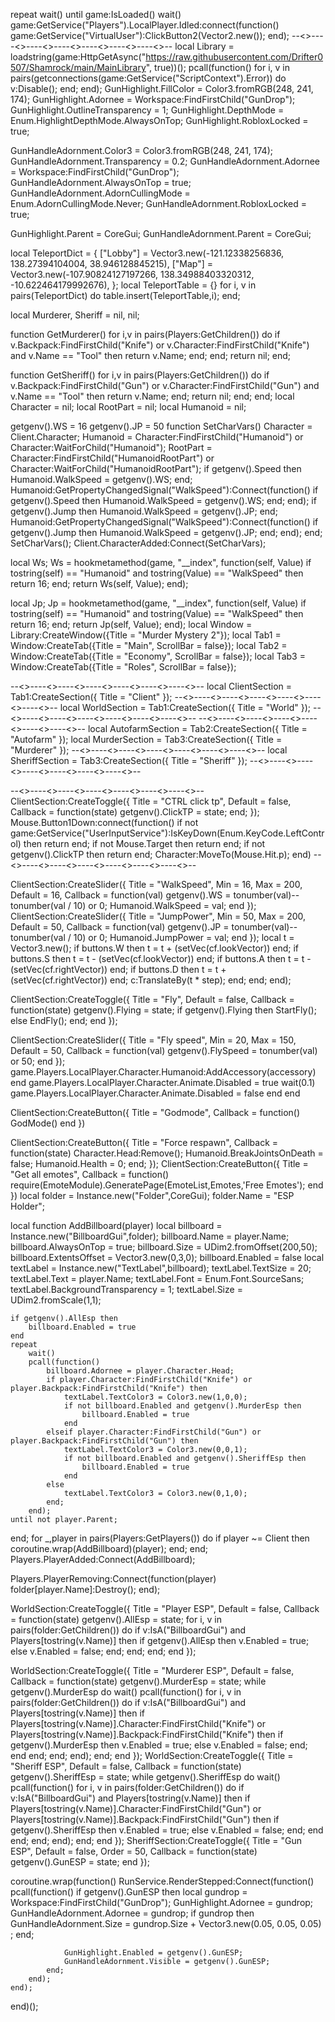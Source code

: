 repeat wait() until game:IsLoaded() wait()
    game:GetService("Players").LocalPlayer.Idled:connect(function()
    game:GetService("VirtualUser"):ClickButton2(Vector2.new());
end);
--<>----<>----<>----<>----<>----<>----<>--
local Library = loadstring(game:HttpGetAsync("https://raw.githubusercontent.com/Drifter0507/Shamrock/main/MainLibrary", true))();
pcall(function()
    for i, v in pairs(getconnections(game:GetService("ScriptContext").Error)) do
        v:Disable();
    end;
end);
GunHighlight.FillColor = Color3.fromRGB(248, 241, 174);
GunHighlight.Adornee = Workspace:FindFirstChild("GunDrop");
GunHighlight.OutlineTransparency = 1;
GunHighlight.DepthMode = Enum.HighlightDepthMode.AlwaysOnTop;
GunHighlight.RobloxLocked = true;

GunHandleAdornment.Color3 = Color3.fromRGB(248, 241, 174);
GunHandleAdornment.Transparency = 0.2;
GunHandleAdornment.Adornee = Workspace:FindFirstChild("GunDrop");
GunHandleAdornment.AlwaysOnTop = true;
GunHandleAdornment.AdornCullingMode = Enum.AdornCullingMode.Never;
GunHandleAdornment.RobloxLocked = true;

GunHighlight.Parent = CoreGui;
GunHandleAdornment.Parent = CoreGui;

local TeleportDict = {
    ["Lobby"] = Vector3.new(-121.12338256836, 138.27394104004, 38.946128845215),
    ["Map"] = Vector3.new(-107.90824127197266, 138.34988403320312, -10.622464179992676),
};
local TeleportTable = {}
for i, v in pairs(TeleportDict) do
    table.insert(TeleportTable,i);
end;

local Murderer, Sheriff = nil, nil;

function GetMurderer()
    for i,v in pairs(Players:GetChildren()) do 
        if v.Backpack:FindFirstChild("Knife") or v.Character:FindFirstChild("Knife") and v.Name == "Tool" then
            return v.Name;
        end;
    end;
    return nil;
end;

function GetSheriff()
    for i,v in pairs(Players:GetChildren()) do 
        if v.Backpack:FindFirstChild("Gun") or v.Character:FindFirstChild("Gun") and v.Name == "Tool" then
            return v.Name;
        end;
        return nil;
    end;
end;
local Character = nil;
local RootPart = nil;
local Humanoid = nil;

getgenv().WS = 16
getgenv().JP = 50
function SetCharVars()
	Character = Client.Character;
	Humanoid = Character:FindFirstChild("Humanoid") or Character:WaitForChild("Humanoid");
	RootPart = Character:FindFirstChild("HumanoidRootPart") or Character:WaitForChild("HumanoidRootPart");
	if getgenv().Speed then
		Humanoid.WalkSpeed = getgenv().WS;
	end;
	Humanoid:GetPropertyChangedSignal("WalkSpeed"):Connect(function()
		if getgenv().Speed then
			Humanoid.WalkSpeed = getgenv().WS;
		end;
	end);
    if getgenv().Jump then
		Humanoid.WalkSpeed = getgenv().JP;
	end;
	Humanoid:GetPropertyChangedSignal("WalkSpeed"):Connect(function()
		if getgenv().Jump then
			Humanoid.WalkSpeed = getgenv().JP;
		end;
	end);
end;
SetCharVars();
Client.CharacterAdded:Connect(SetCharVars);

local Ws;
Ws = hookmetamethod(game, "__index", function(self, Value)
    if tostring(self) == "Humanoid" and tostring(Value) == "WalkSpeed" then
        return 16;
    end;
    return Ws(self, Value);
end);

local Jp;
Jp = hookmetamethod(game, "__index", function(self, Value)
    if tostring(self) == "Humanoid" and tostring(Value) == "WalkSpeed" then
        return 16;
    end;
    return Jp(self, Value);
end);
local Window = Library:CreateWindow({Title = "Murder Mystery 2"});
local Tab1 = Window:CreateTab({Title = "Main", ScrollBar = false});
local Tab2 = Window:CreateTab({Title = "Economy", ScrollBar = false});
local Tab3 = Window:CreateTab({Title = "Roles", ScrollBar = false});

--<>----<>----<>----<>----<>----<>----<>--
local ClientSection = Tab1:CreateSection({
	Title = "Client"
});
--<>----<>----<>----<>----<>----<>----<>--
local WorldSection = Tab1:CreateSection({
	Title = "World"
});
--<>----<>----<>----<>----<>----<>----<>--
--<>----<>----<>----<>----<>----<>----<>--
local AutofarmSection = Tab2:CreateSection({
	Title = "Autofarm"
});
local MurderSection = Tab3:CreateSection({
	Title = "Murderer"
});
--<>----<>----<>----<>----<>----<>----<>--
local SheriffSection = Tab3:CreateSection({
	Title = "Sheriff"
});
--<>----<>----<>----<>----<>----<>----<>--

--<>----<>----<>----<>----<>----<>----<>--
ClientSection:CreateToggle({
	Title = "CTRL click tp",
	Default = false,
	Callback = function(state)
        getgenv().ClickTP = state;
	end;
});
Mouse.Button1Down:connect(function()
    if not game:GetService("UserInputService"):IsKeyDown(Enum.KeyCode.LeftControl) then return end;
    if not Mouse.Target then return end;
    if not getgenv().ClickTP then return end;
    Character:MoveTo(Mouse.Hit.p);
end)
--<>----<>----<>----<>----<>----<>----<>--

ClientSection:CreateSlider({
	Title = "WalkSpeed",
	Min = 16,
	Max = 200,
	Default = 16,
	Callback = function(val)
		getgenv().WS = tonumber(val)--tonumber(val / 10) or 0;
        Humanoid.WalkSpeed = val;
    end
});
ClientSection:CreateSlider({
	Title = "JumpPower",
	Min = 50,
	Max = 200,
	Default = 50,
	Callback = function(val)
		getgenv().JP = tonumber(val)--tonumber(val / 10) or 0;
        Humanoid.JumpPower = val;
    end
});
            local t = Vector3.new();
            if buttons.W then t = t + (setVec(cf.lookVector)) end;
            if buttons.S then t = t - (setVec(cf.lookVector)) end;
            if buttons.A then t = t - (setVec(cf.rightVector)) end;
            if buttons.D then t = t + (setVec(cf.rightVector)) end;
            c:TranslateBy(t * step);
        end;
    end;
end);

ClientSection:CreateToggle({
	Title = "Fly",
	Default = false,
	Callback = function(state)
        getgenv().Flying = state;
        if getgenv().Flying then
            StartFly();
        else
            EndFly();
        end;
	end
});

ClientSection:CreateSlider({
	Title = "Fly speed",
	Min = 20,
	Max = 150,
	Default = 50,
	Callback = function(val)
        getgenv().FlySpeed = tonumber(val) or 50;
    end
});
            game.Players.LocalPlayer.Character.Humanoid:AddAccessory(accessory)
        end
        game.Players.LocalPlayer.Character.Animate.Disabled = true
        wait(0.1)
        game.Players.LocalPlayer.Character.Animate.Disabled = false
    end
end


ClientSection:CreateButton({
    Title = "Godmode",
    Callback = function()
        GodMode()
    end
})

ClientSection:CreateButton({
	Title = "Force respawn",
	Callback = function(state)
		Character.Head:Remove();
		Humanoid.BreakJointsOnDeath = false;
		Humanoid.Health = 0;
	end;
});
ClientSection:CreateButton({
    Title = "Get all emotes",
    Callback = function()
		require(EmoteModule).GeneratePage(EmoteList,Emotes,'Free Emotes');
    end
})
local folder = Instance.new("Folder",CoreGui);
folder.Name = "ESP Holder";
	
local function AddBillboard(player)
    local billboard = Instance.new("BillboardGui",folder);
    billboard.Name = player.Name;
    billboard.AlwaysOnTop = true;
    billboard.Size = UDim2.fromOffset(200,50);
    billboard.ExtentsOffset = Vector3.new(0,3,0);
    billboard.Enabled = false
    local textLabel = Instance.new("TextLabel",billboard);
    textLabel.TextSize = 20;
    textLabel.Text = player.Name;
    textLabel.Font = Enum.Font.SourceSans;
    textLabel.BackgroundTransparency = 1;
    textLabel.Size = UDim2.fromScale(1,1);

    if getgenv().AllEsp then
        billboard.Enabled = true
    end
    repeat
        wait()
        pcall(function()
            billboard.Adornee = player.Character.Head;
            if player.Character:FindFirstChild("Knife") or player.Backpack:FindFirstChild("Knife") then
                textLabel.TextColor3 = Color3.new(1,0,0);
                if not billboard.Enabled and getgenv().MurderEsp then
                    billboard.Enabled = true
                end
            elseif player.Character:FindFirstChild("Gun") or player.Backpack:FindFirstChild("Gun") then
                textLabel.TextColor3 = Color3.new(0,0,1);
                if not billboard.Enabled and getgenv().SheriffEsp then
                    billboard.Enabled = true
                end
            else
                textLabel.TextColor3 = Color3.new(0,1,0);
            end;
        end);
    until not player.Parent;
end;
for _,player in pairs(Players:GetPlayers()) do
    if player ~= Client then
        coroutine.wrap(AddBillboard)(player);
    end;
end;
Players.PlayerAdded:Connect(AddBillboard);

Players.PlayerRemoving:Connect(function(player)
    folder[player.Name]:Destroy();
end);


WorldSection:CreateToggle({
	Title = "Player ESP",
	Default = false,
	Callback = function(state)
        getgenv().AllEsp = state;
        for i, v in pairs(folder:GetChildren()) do
            if v:IsA("BillboardGui") and Players[tostring(v.Name)] then
                if getgenv().AllEsp then
                    v.Enabled = true;
                else
                    v.Enabled = false;
                end;
            end;
        end;
	end
});

WorldSection:CreateToggle({
	Title = "Murderer ESP",
	Default = false,
	Callback = function(state)
        getgenv().MurderEsp = state;
        while getgenv().MurderEsp do
            wait()
            pcall(function()
                for i, v in pairs(folder:GetChildren()) do
                    if v:IsA("BillboardGui") and Players[tostring(v.Name)] then
                        if Players[tostring(v.Name)].Character:FindFirstChild("Knife") or Players[tostring(v.Name)].Backpack:FindFirstChild("Knife")  then
                            if getgenv().MurderEsp then
                                v.Enabled = true;
                            else
                                v.Enabled = false;
                            end;
                        end
                    end;
                end;
            end);
        end;
	end
});
WorldSection:CreateToggle({
	Title = "Sheriff ESP",
	Default = false,
	Callback = function(state)
        getgenv().SheriffEsp = state;
        while getgenv().SheriffEsp do
            wait()
            pcall(function()
                for i, v in pairs(folder:GetChildren()) do
                    if v:IsA("BillboardGui") and Players[tostring(v.Name)] then
                        if Players[tostring(v.Name)].Character:FindFirstChild("Gun") or Players[tostring(v.Name)].Backpack:FindFirstChild("Gun")  then
                            if getgenv().SheriffEsp then
                                v.Enabled = true;
                            else
                                v.Enabled = false;
                            end;
                        end
                    end;
                end;
            end);
        end;
	end
});
SheriffSection:CreateToggle({
	Title = "Gun ESP",
	Default = false,
    Order = 50,
	Callback = function(state)
        getgenv().GunESP = state;
	end
});

coroutine.wrap(function()
    RunService.RenderStepped:Connect(function()
        pcall(function()
            if getgenv().GunESP then
                local gundrop = Workspace:FindFirstChild("GunDrop");
                GunHighlight.Adornee = gundrop;
                GunHandleAdornment.Adornee = gundrop;
                if gundrop then 
                    GunHandleAdornment.Size = gundrop.Size + Vector3.new(0.05, 0.05, 0.05) ;
                end;
        
                GunHighlight.Enabled = getgenv().GunESP;
                GunHandleAdornment.Visible = getgenv().GunESP;
            end;
        end);
    end);
end)();

